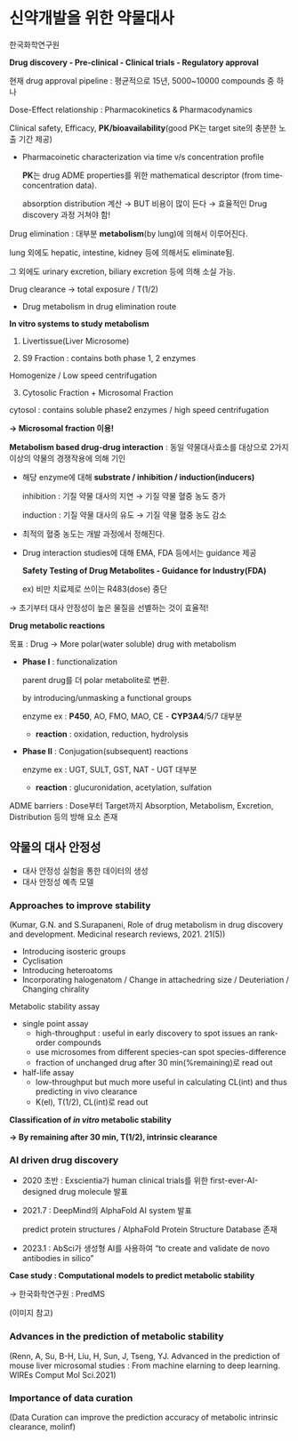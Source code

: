 # 신약개발을 위한 약물대사

한국화학연구원

**Drug discovery - Pre-clinical - Clinical trials - Regulatory approval**

현재 drug approval pipeline : 평균적으로 15년, 5000~10000 compounds 중 하나

Dose-Effect relationship : Pharmacokinetics & Pharmacodynamics

Clinical safety, Efficacy, **PK/bioavailability**(good PK는 target site의 충분한 노출 기간 제공)

- Pharmacoinetic characterization via time v/s concentration profile
    
    **PK**는 drug ADME properties를 위한 mathematical descriptor (from time-concentration data). 
    
    absorption distribution 계산 → BUT 비용이 많이 든다 → 효율적인 Drug discovery 과정 거쳐야 함!
    

Drug elimination : 대부분 **metabolism**(by lung)에 의해서 이루어진다.

lung 외에도 hepatic, intestine, kidney 등에 의해서도 eliminate됨.

그 외에도 urinary excretion, biliary excretion 등에 의해 소실 가능.

Drug clearance → total exposure / T(1/2)

- Drug metabolism in drug elimination route

**In vitro systems to study metabolism**

1) Livertissue(Liver Microsome)

2) S9 Fraction : contains both phase 1, 2 enzymes

Homogenize / Low speed centrifugation 

3) Cytosolic Fraction + Microsomal Fraction

cytosol : contains soluble phase2 enzymes / high speed centrifugation

**→ Microsomal fraction 이용!**

**Metabolism based drug-drug interaction** : 동일 약물대사효소를 대상으로 2가지 이상의 약물의 경쟁작용에 의해 기인

- 해당 enzyme에 대해 **substrate / inhibition / induction(inducers)**
    
    inhibition : 기질 약물 대사의 지연 → 기질 약물 혈중 농도 증가
    
    induction : 기질 약물 대사의 유도 → 기질 약물 혈중 농도 감소
    
- 최적의 혈중 농도는 개발 과정에서 정해진다.
- Drug interaction studies에 대해 EMA, FDA 등에서는 guidance 제공
    
    **Safety Testing of Drug Metabolites - Guidance for Industry(FDA)**
    
    ex) 비만 치료제로 쓰이는 R483(dose) 중단
    

→ 초기부터 대사 안정성이 높은 물질을 선별하는 것이 효율적!

**Drug metabolic reactions**

목표 : Drug → More polar(water soluble) drug with metabolism

- **Phase I** : functionalization
    
    parent drug를 더 polar metabolite로 변환.
    
    by introducing/unmasking a functional groups
    
    enzyme ex : **P450**, AO, FMO, MAO, CE - **CYP3A4**/5/7 대부분
    
    - **reaction** : oxidation, reduction, hydrolysis

- **Phase II** : Conjugation(subsequent) reactions
    
    enzyme ex : UGT, SULT, GST, NAT - UGT 대부분
    
    - **reaction** : glucuronidation, acetylation, sulfation

ADME barriers : Dose부터 Target까지 Absorption, Metabolism, Excretion, Distribution 등의 방해 요소 존재

## 약물의 대사 안정성

- 대사 안정성 실험을 통한 데이터의 생성
- 대사 안정성 예측 모델

### Approaches to improve stability

(Kumar, G.N. and S.Surapaneni, Role of drug metabolism in drug discovery and development. Medicinal research reviews, 2021. 21(5))

- Introducing isosteric groups
- Cyclisation
- Introducing heteroatoms
- Incorporating halogenatom / Change in attachedring size / Deuteriation / Changing chirality

Metabolic stability assay

- single point assay
    - high-throughput : useful in early discovery to spot issues an rank-order compounds
    - use microsomes from different species-can spot species-difference
    - fraction of unchanged drug after 30 min(%remaining)로 read out
- half-life assay
    - low-throughput but much more useful in calculating CL(int) and thus predicting in vivo clearance
    - K(el), T(1/2), CL(int)로 read out

**Classification of *in vitro* metabolic stability**

**→ By remaining after 30 min, T(1/2), intrinsic clearance**

### AI driven drug discovery

- 2020 초반 : Exscientia가 human clinical trials를 위한 first-ever-AI-designed drug molecule 발표
- 2021.7 : DeepMind의 AlphaFold AI system 발표
    
    predict protein structures / AlphaFold Protein Structure Database 존재
    
- 2023.1 : AbSci가 생성형 AI를 사용하여 “to create and validate de novo antibodies in silico”

**Case study : Computational models to predict metabolic stability**

→ 한국화학연구원 : PredMS

(이미지 참고)

### Advances in the prediction of metabolic stability

(Renn, A, Su, B-H, Liu, H, Sun, J, Tseng, YJ. Advanced in the prediction of mouse liver microsomal studies : From machine elarning to deep learning. WIREs Comput Mol Sci.2021)

### Importance of data curation

(Data Curation can improve the prediction accuracy of metabolic intrinsic clearance, molinf)